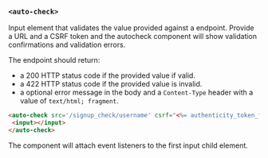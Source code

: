 ### `<auto-check>`

Input element that validates the value provided against
a endpoint. Provide a URL and a CSRF token and the autocheck
component will show validation confirmations and validation errors.

The endpoint should return:
 - a 200 HTTP status code if the provided value if valid.
 - a 422 HTTP status code if the provided value is invalid.
 - a optional error message in the body and a `Content-Type` header
   with a value of `text/html; fragment`.

```html
<auto-check src='/signup_check/username' csrf="<%= authenticity_token_for("/signup_check/username") %>">
 <input></input>
</auto-check>
```

The component will attach event listeners to the first input child element.

